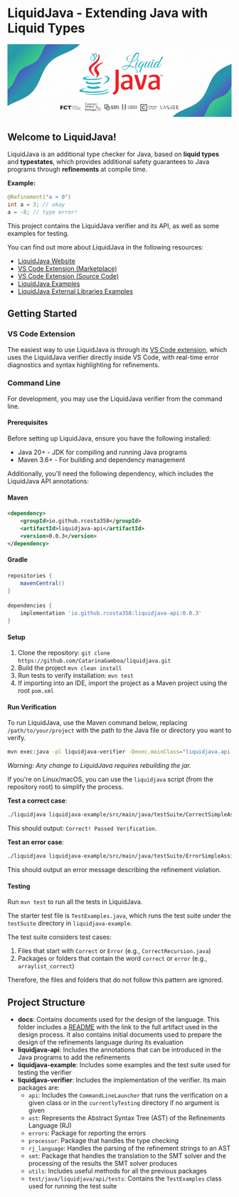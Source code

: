 # LiquidJava - Extending Java with Liquid Types

![LiquidJava Banner](docs/design/figs/banner.gif)

## Welcome to LiquidJava!

LiquidJava is an additional type checker for Java, based on **liquid types** and **typestates**, which provides additional safety guarantees to Java programs through **refinements** at compile time.

**Example:**

```java
@Refinement("a > 0")
int a = 3; // okay
a = -8; // type error!
```

This project contains the LiquidJava verifier and its API, as well as some examples for testing.

You can find out more about LiquidJava in the following resources:

* [LiquidJava Website](https://catarinagamboa.github.io/liquidjava.html)
* [VS Code Extension (Marketplace)](https://marketplace.visualstudio.com/items?itemName=AlcidesFonseca.liquid-java)
* [VS Code Extension (Source Code)](https://github.com/CatarinaGamboa/vscode-liquidjava)
* [LiquidJava Examples](https://github.com/CatarinaGamboa/liquidjava-examples)
* [LiquidJava External Libraries Examples](https://github.com/CatarinaGamboa/liquid-java-external-libs)
<!-- * [Formalization of LiquidJava](https://github.com/CatarinaGamboa/liquidjava-formalization) - not opensource yet -->

## Getting Started

### VS Code Extension

The easiest way to use LiquidJava is through its [VS Code extension](https://marketplace.visualstudio.com/items?itemName=AlcidesFonseca.liquid-java), which uses the LiquidJava verifier directly inside VS Code, with real-time error diagnostics and syntax highlighting for refinements.

### Command Line

For development, you may use the LiquidJava verifier from the command line.

#### Prerequisites

Before setting up LiquidJava, ensure you have the following installed:

- Java 20+ - JDK for compiling and running Java programs
- Maven 3.6+ - For building and dependency management

Additionally, you'll need the following dependency, which includes the LiquidJava API annotations:

#### Maven
```xml
<dependency>
    <groupId>io.github.rcosta358</groupId>
    <artifactId>liquidjava-api</artifactId>
    <version>0.0.3</version>
</dependency>
```

#### Gradle
```groovy
repositories {
    mavenCentral()
}

dependencies {
    implementation 'io.github.rcosta358:liquidjava-api:0.0.3'
}
```

#### Setup

1. Clone the repository: `git clone https://github.com/CatarinaGamboa/liquidjava.git`
2. Build the project `mvn clean install`
3. Run tests to verify installation: `mvn test`
4. If importing into an IDE, import the project as a Maven project using the root `pom.xml`

#### Run Verification

To run LiquidJava, use the Maven command below, replacing `/path/to/your/project` with the path to the Java file or directory you want to verify.

```bash
mvn exec:java -pl liquidjava-verifier -Dexec.mainClass="liquidjava.api.CommandLineLauncher" -Dexec.args="/path/to/your/project"
```
*Warning: Any change to LiquidJava requires rebuilding the jar.*


If you're on Linux/macOS, you can use the `liquidjava` script (from the repository root) to simplify the process.

**Test a correct case**:
```bash
./liquidjava liquidjava-example/src/main/java/testSuite/CorrectSimpleAssignment.java
```

This should output: `Correct! Passed Verification`.

**Test an error case**:
```bash
./liquidjava liquidjava-example/src/main/java/testSuite/ErrorSimpleAssignment.java
```

This should output an error message describing the refinement violation.

#### Testing

Run `mvn test` to run all the tests in LiquidJava.

The starter test file is `TestExamples.java`, which runs the test suite under the `testSuite` directory in `liquidjava-example`.

The test suite considers test cases:
1. Files that start with `Correct` or `Error` (e.g., `CorrectRecursion.java`)
2. Packages or folders that contain the word `correct` or `error` (e.g., `arraylist_correct`)

Therefore, the files and folders that do not follow this pattern are ignored.

## Project Structure

* **docs**: Contains documents used for the design of the language. This folder includes a [README](./docs/design/README.md) with the link to the full artifact used in the design process. It also contains initial documents used to prepare the design of the refinements language during its evaluation
* **liquidjava-api**: Includes the annotations that can be introduced in the Java programs to add the refinements
* **liquidjava-example**: Includes some examples and the test suite used for testing the verifier
* **liquidjava-verifier**: Includes the implementation of the verifier. Its main packages are:
  * `api`: Includes the `CommandLineLauncher` that runs the verification on a given class or in the `currentlyTesting` directory if no argument is given
  * `ast`: Represents the Abstract Syntax Tree (AST) of the Refinements Language (RJ)
  * `errors`: Package for reporting the errors
  * `processor`: Package that handles the type checking
  * `rj_language`: Handles the parsing of the refinement strings to an AST
  * `smt`: Package that handles the translation to the SMT solver and the processing of the results the SMT solver produces
  * `utils`: Includes useful methods for all the previous packages
  * `test/java/liquidjava/api/tests`: Contains the `TestExamples` class used for running the test suite
